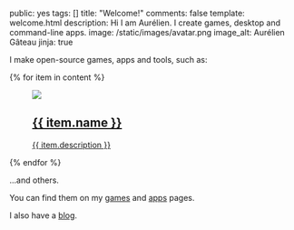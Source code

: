public: yes
tags: []
title: "Welcome!"
comments: false
template: welcome.html
description: Hi I am Aurélien. I create games, desktop and command-line apps.
image: /static/images/avatar.png
image_alt: Aurélien Gâteau
jinja: true

I make open-source games, apps and tools, such as:

<div class="app-blocks">
{% for item in content %}
  <a class="app-block dl-button" href="{{ item.url }}">
    <figure>
      <img src="/welcome/{{ item.thumbnail }}" width="{{ thumbnailSize }}" height="{{ thumbnailSize }}">
      <figcaption><h2>{{ item.name }}</h2>
      {{ item.description }}</figcaption>
    </figure>
  </a>
{% endfor %}
</div>

...and others.

You can find them on my [games](/games/) and [apps](/apps/) pages.

I also have a [blog](/blog/).
